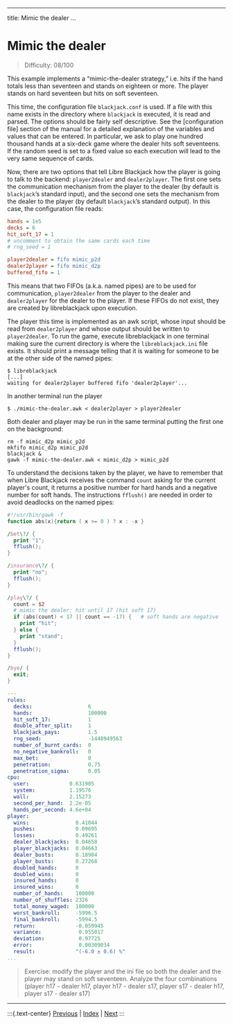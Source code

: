 
---
title: Mimic the dealer
...

# Mimic the dealer

> Difficulty: 08/100

This example implements a “mimic-the-dealer strategy,” i.e. hits if the hand totals less than seventeen and stands on eighteen or more. The player stands on hard seventeen but hits on soft seventeen. 

This time, the configuration file `blackjack.conf` is used. If a file with this name exists in the directory where `blackjack` is executed, it is read and parsed. The options should be fairly self descriptive. See the [configuration file] section of the manual for a detailed explanation of the variables and values that can be entered. In particular, we ask to play one hundred thousand hands at a six-deck game where the dealer hits soft seventeens. If the random seed is set to a fixed value so each execution will lead to the very same sequence of cards.

Now, there are two options that tell Libre Blackjack how the player is going to talk to the backend: `player2dealer` and `dealer2player`. The first one sets the communication mechanism from the player to the dealer (by default is `blackjack`’s standard input), and the second one sets the mechanism from the dealer to the player (by default `blackjack`’s standard output). In this case, the configuration file reads:

```ini
hands = 1e5
decks = 6
hit_soft_17 = 1
# uncomment to obtain the same cards each time
# rng_seed = 1  

player2dealer = fifo mimic_p2d
dealer2player = fifo mimic_d2p
buffered_fifo = 1
```

This means that two FIFOs (a.k.a. named pipes) are to be used for communication, `player2dealer` from the player to the dealer and `dealer2player` for the dealer to the player. If these FIFOs do not exist, they are created by libreblackjack upon execution. 

The player this time is implemented as an awk script, whose input should be read from `dealer2player` and whose output should be written to `player2dealer`. To run the game, execute libreblackjack in one terminal making sure the current directory is where the `libreblackjack.ini` file exists. It should print a message telling that it is waiting for someone to be at the other side of the named pipes:

```terminal
$ libreblackjack
[...]
waiting for dealer2player buffered fifo 'dealer2player'...
```

In another terminal run the player

```terminal
$ ./mimic-the-dealer.awk < dealer2player > player2dealer
```

Both dealer and player may be run in the same terminal putting the first one on the background:

```terminal
rm -f mimic_d2p mimic_p2d
mkfifo mimic_d2p mimic_p2d
blackjack &
gawk -f mimic-the-dealer.awk < mimic_d2p > mimic_p2d
```

To understand the decisions taken by the player, we have to remember that when Libre Blackjack receives the command `count` asking for the current player's count, it returns a positive number for hard hands and a negative number for soft hands. The instructions `fflush()` are needed in order to avoid deadlocks on the named pipes:

```awk
#!/usr/bin/gawk -f
function abs(x){return ( x >= 0 ) ? x : -x } 

/bet\?/ {
  print "1";
  fflush();
}

/insurance\?/ {
  print "no";
  fflush();
}

/play\?/ {
  count = $2
  # mimic the dealer: hit until 17 (hit soft 17)
  if (abs(count) < 17 || count == -17) {   # soft hands are negative
    print "hit";
  } else {
    print "stand";
  }
  fflush();  
}

/bye/ {
  exit;
}
```

```yaml
---
rules:
  decks:                  6
  hands:                  100000
  hit_soft_17:            1
  double_after_split:     1
  blackjack_pays:         1.5
  rng_seed:               -1448949563
  number_of_burnt_cards:  0
  no_negative_bankroll:   0
  max_bet:                0
  penetration:            0.75
  penetration_sigma:      0.05
cpu:
  user:             0.631905
  system:           1.19576
  wall:             2.15273
  second_per_hand:  2.2e-05
  hands_per_second: 4.6e+04
player: 
  wins:               0.41044
  pushes:             0.09695
  losses:             0.49261
  dealer_blackjacks:  0.04658
  player_blackjacks:  0.04663
  dealer_busts:       0.18984
  player_busts:       0.27268
  doubled_hands:      0
  doubled_wins:       0
  insured_hands:      0
  insured_wins:       0
  number_of_hands:    100000
  number_of_shuffles: 2326
  total_money_waged:  100000
  worst_bankroll:     -5996.5
  final_bankroll:     -5994.5
  return:             -0.059945
  variance:            0.955017
  deviation:           0.97725
  error:               0.00309034
  result:             "(-6.0 ± 0.6) %"
...

```

> Exercise: modify the player and the ini file so both the dealer and the player may stand on soft seventeen. Analyze the four combinations (player h17 - dealer h17, player h17 - dealer s17, player s17 - dealer h17, player s17 - dealer s17)

-------
:::{.text-center}
[Previous](../05-no-bust) | [Index](../) | [Next](../20-basic-strategy)
:::
